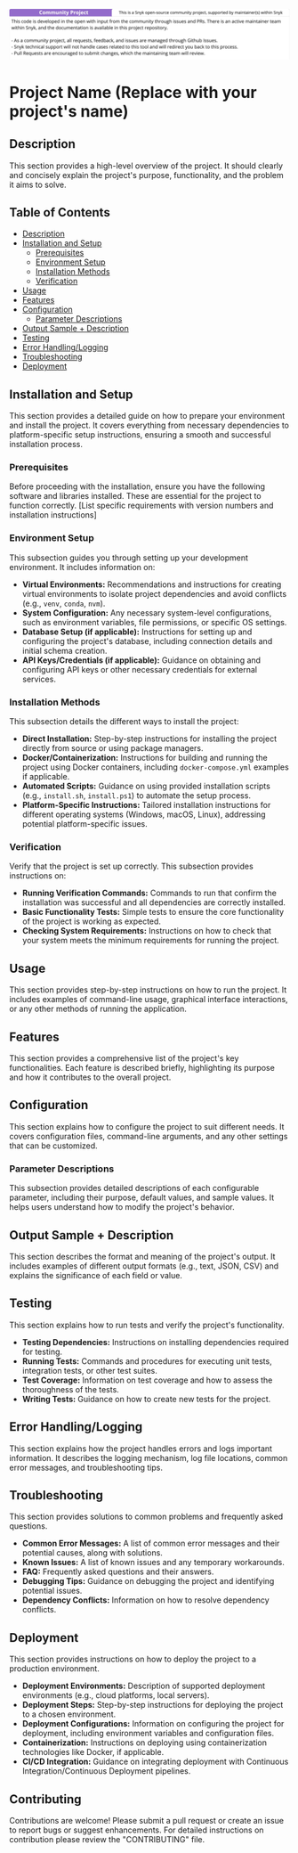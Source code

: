 ![snyk-oss-category](https://github.com/snyk-labs/oss-images/blob/main/oss-community.jpg)

# Project Name (Replace with your project's name)

## Description

This section provides a high-level overview of the project. It should clearly and concisely explain the project's purpose, functionality, and the problem it aims to solve.

## Table of Contents

- [Description](#description)
- [Installation and Setup](#installation-and-setup)
  - [Prerequisites](#prerequisites)
  - [Environment Setup](#environment-setup)
  - [Installation Methods](#installation-methods)
  - [Verification](#verification)
- [Usage](#usage)
- [Features](#features)
- [Configuration](#configuration)
  - [Parameter Descriptions](#parameter-descriptions)
- [Output Sample + Description](#output-sample--description)
- [Testing](#testing)
- [Error Handling/Logging](#error-handlinglogging)
- [Troubleshooting](#troubleshooting)
- [Deployment](#deployment)

## Installation and Setup

This section provides a detailed guide on how to prepare your environment and install the project. It covers everything from necessary dependencies to platform-specific setup instructions, ensuring a smooth and successful installation process.

### Prerequisites

Before proceeding with the installation, ensure you have the following software and libraries installed. These are essential for the project to function correctly. [List specific requirements with version numbers and installation instructions]
### Environment Setup

This subsection guides you through setting up your development environment. It includes information on:

- **Virtual Environments:** Recommendations and instructions for creating virtual environments to isolate project dependencies and avoid conflicts (e.g., `venv`, `conda`, `nvm`).
- **System Configuration:** Any necessary system-level configurations, such as environment variables, file permissions, or specific OS settings.
- **Database Setup (if applicable):** Instructions for setting up and configuring the project's database, including connection details and initial schema creation.
- **API Keys/Credentials (if applicable):** Guidance on obtaining and configuring API keys or other necessary credentials for external services.

### Installation Methods

This subsection details the different ways to install the project:

- **Direct Installation:** Step-by-step instructions for installing the project directly from source or using package managers.
- **Docker/Containerization:** Instructions for building and running the project using Docker containers, including `docker-compose.yml` examples if applicable.
- **Automated Scripts:** Guidance on using provided installation scripts (e.g., `install.sh`, `install.ps1`) to automate the setup process.
- **Platform-Specific Instructions:** Tailored installation instructions for different operating systems (Windows, macOS, Linux), addressing potential platform-specific issues.

### Verification

Verify that the project is set up correctly. This subsection provides instructions on:

- **Running Verification Commands:** Commands to run that confirm the installation was successful and all dependencies are correctly installed.
- **Basic Functionality Tests:** Simple tests to ensure the core functionality of the project is working as expected.
- **Checking System Requirements:** Instructions on how to check that your system meets the minimum requirements for running the project.

## Usage

This section provides step-by-step instructions on how to run the project. It includes examples of command-line usage, graphical interface interactions, or any other methods of running the application.

## Features

This section provides a comprehensive list of the project's key functionalities. Each feature is described briefly, highlighting its purpose and how it contributes to the overall project.

## Configuration

This section explains how to configure the project to suit different needs. It covers configuration files, command-line arguments, and any other settings that can be customized.

### Parameter Descriptions

This subsection provides detailed descriptions of each configurable parameter, including their purpose, default values, and sample values. It helps users understand how to modify the project's behavior.

## Output Sample + Description

This section describes the format and meaning of the project's output. It includes examples of different output formats (e.g., text, JSON, CSV) and explains the significance of each field or value.

## Testing

This section explains how to run tests and verify the project's functionality.

- **Testing Dependencies:** Instructions on installing dependencies required for testing.
- **Running Tests:** Commands and procedures for executing unit tests, integration tests, or other test suites.
- **Test Coverage:** Information on test coverage and how to assess the thoroughness of the tests.
- **Writing Tests:** Guidance on how to create new tests for the project.

## Error Handling/Logging

This section explains how the project handles errors and logs important information. It describes the logging mechanism, log file locations, common error messages, and troubleshooting tips.

## Troubleshooting

This section provides solutions to common problems and frequently asked questions.

- **Common Error Messages:** A list of common error messages and their potential causes, along with solutions.
- **Known Issues:** A list of known issues and any temporary workarounds.
- **FAQ:** Frequently asked questions and their answers.
- **Debugging Tips:** Guidance on debugging the project and identifying potential issues.
- **Dependency Conflicts:** Information on how to resolve dependency conflicts.

## Deployment

This section provides instructions on how to deploy the project to a production environment.

- **Deployment Environments:** Description of supported deployment environments (e.g., cloud platforms, local servers).
- **Deployment Steps:** Step-by-step instructions for deploying the project to a chosen environment.
- **Deployment Configurations:** Information on configuring the project for deployment, including environment variables and configuration files.
- **Containerization:** Instructions on deploying using containerization technologies like Docker, if applicable.
- **CI/CD Integration:** Guidance on integrating deployment with Continuous Integration/Continuous Deployment pipelines.

## Contributing

Contributions are welcome! Please submit a pull request or create an issue to report bugs or suggest enhancements. For detailed instructions on contribution please review the "CONTRIBUTING" file.
